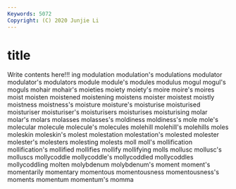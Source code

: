 ```yaml
---
Keywords: 5072
Copyright: (C) 2020 Junjie Li
---
```


# title

Write contents here!!!
ing 
modulation 
modulation's 
modulations
modulator 
modulator's 
modulators 
module 
module's 
modules 
modulus 
mogul 
mogul's 
moguls
mohair 
mohair's 
moieties 
moiety 
moiety's 
moire 
moire's 
moires 
moist 
moisten
moistened 
moistening 
moistens 
moister 
moistest 
moistly 
moistness 
moistness's 
moisture 
moisture's
moisturise 
moisturised 
moisturiser 
moisturiser's 
moisturisers 
moisturises 
moisturising 
molar 
molar's 
molars
molasses 
molasses's 
moldiness 
moldiness's 
mole 
mole's 
molecular 
molecule 
molecule's 
molecules
molehill 
molehill's 
molehills 
moles 
moleskin 
moleskin's 
molest 
molestation 
molestation's 
molested
molester 
molester's 
molesters 
molesting 
molests 
moll 
moll's 
mollification 
mollification's 
mollified
mollifies 
mollify 
mollifying 
molls 
mollusc 
mollusc's 
molluscs 
mollycoddle 
mollycoddle's 
mollycoddled
mollycoddles 
mollycoddling 
molten 
molybdenum 
molybdenum's 
moment 
moment's 
momentarily 
momentary 
momentous
momentousness 
momentousness's 
moments 
momentum 
momentum's 
momma 
